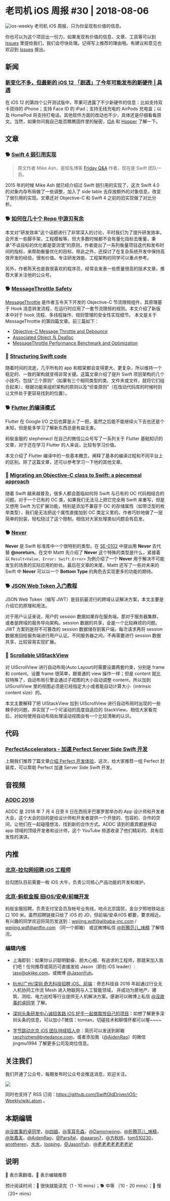 # 老司机 iOS 周报 #30 | 2018-08-06

![ios-weekly](../assets/ios-weekly.png)
老司机 iOS 周报，只为你呈现有价值的信息。

你也可以为这个项目出一份力，如果发现有价值的信息、文章、工具等可以到 [Issues](https://github.com/SwiftOldDriver/iOS-Weekly/issues) 里提给我们，我们会尽快处理。记得写上推荐的理由哦。有建议和意见也欢迎到 [Issues](https://github.com/SwiftOldDriver/iOS-Weekly/issues) 提出。

## 新闻

### [新变化不多，但最新的 iOS 12 「剧透」了今年可能发布的新硬件 | 具透](https://sspai.com/post/45936)

在 iOS 12 的第四个公开测试版中，苹果可透露了不少新硬件的信息：比如支持双卡双待的 iPhone；支持 Face ID 的 iPad；支持无线充电的 AirPods 充电盒；以及 HomePod 将支持打电话。其他软件方面的改动也不少，具体还是仔细看看原文。当然，如果你问我自己能否瞧瞧固件里的秘密，[IDA](https://www.hex-rays.com) 和 [Hopper](https://www.hopperapp.com) 了解一下。

## 文章

### 🐕 [Swift 4 弱引用实现](https://swift.gg/2018/08/02/swift-4-weak-references/)

> 原文作者 Mike Ash，是知名博客 [Friday Q&A](https://www.mikeash.com/pyblog/) 作者，现在是 Swift 团队一员。

2015 年的时候 Mike Ash 就已经介绍过 Swift 弱引用的实现了，这次 Swift 4.0 的对象内存布局做了一些调整，加入了 side table 去存放额外的对象信息，改变了弱引用的实现。文章还对 Objective-C 和 Swift 4 之前的旧实现做了对比分析。

### 🐕 [如何在几十个 Repo 中游刃有余](https://mp.weixin.qq.com/s/jyURunuToRyLwOFyeMrcQA)

本文对“研发效率”这个话题进行了非常深入的讨论，平时我们为了提升研发效率，会开发一些脚手架，工程模板等，但大多数时候都不会有量化指标去衡量，秉承“不谈目标的优化都是耍流氓”的原则，作者提出了一系列衡量项目迭代和发布时间的指标，来帮助衡量优化的目标。除此之外，还探讨了在复杂系统开发中保持高效开发的经验，很有价值。专注研发效能、工程架构的同学可以重点参考。

另外，作者陈天也是我很喜欢的程序员，经常会发表一些质量很高的技术文章，推荐大家关注他的公众号。


### 🐕 [MessageThrottle Safety](http://yulingtianxia.com/blog/2018/07/31/MessageThrottle-Safety/)

[MessageThrottle](https://github.com/yulingtianxia/MessageThrottle) 是作者玉令天下开发的 Objective-C 节流限频组件，其原理基于 Hook 消息转发流程，在运行时应用了一套节流限频的规则。本文介绍了新版本中对于 hook 流程、多线程操作、规则管理的安全性实现细节。
本文是关于 MessageThrottle 的第四篇文章。前三篇如下：
- [Objective-C Message Throttle and Debounce](http://yulingtianxia.com/blog/2017/11/05/Objective-C-Message-Throttle-and-Debounce/)
- [Associated Object 与 Dealloc](http://yulingtianxia.com/blog/2017/12/15/Associated-Object-and-Dealloc/)
- [MessageThrottle Performance Benchmark and Optimization](http://yulingtianxia.com/blog/2018/05/31/MessageThrottle-Performance-Benchmark-and-Optimization/)

### 🐎 [Structuring Swift code](https://www.swiftbysundell.com/posts/structuring-swift-code)

随着时间的流逝，几乎所有的 app 和框架都会变得更大、更复杂，所以维持一个稳定的、一致的架构就变得非常关键。这篇文章介绍了提升 Swift 项目架构的几个小技巧，包括"三个原则"（如果有三个相同类型的类、文件夹或文件，就将它们组合起来）、根据功能来组织架构的原则以及"侦查原则"（在改动代码库的时候时刻让文件处于更容易找到的位置）。

### 🐕 [Flutter 的编译模式](https://mp.weixin.qq.com/s/O4Yws6KUc1O6q-yzRPRPJA)

Flutter 在 Google I/O 之后也算是火了一把，虽然之后能不能继续火下去也还是个未知，但是能多学习了解新东西总是有益无害。

蚂蚁金服的 stephenwzl 在自己的微信公众号写了一系列关于 Flutter 基础知识的文章，对于还在学习 Flutter 的人来说，比较有学习价值。

本文介绍了 Flutter 编译中的一些基本概念，阐释了基本的编译过程和不同平台上的区别。除了这篇文章，还可以参考学习一下他的其他文章。

### 🐎 [Migrating an Objective-C class to Swift: a piecemeal approach](https://oleb.net/2018/objc-swift-transition/)

随着 Swift 越来越普及，很多人都会面临如何将 Swift 与已有的 OC 代码相结合的问题。对于一个已有的 OC 类，如果我们无法马上把它完全用 Swift 来重写，但是又想用 Swift 为它扩展功能，特别是添加不兼容于 OC 的存储属性（如带泛型的枚举类型），我们是无法把这个属性直接加到 OC 类定义里的。作者巧妙地做了一层简单的封装，轻松绕过了这个限制，相信对大家处理类似问题会有启发。

### 🐕 [Never](https://nshipster.com/never/)

**Never** 是 Swift 标准库中一个很特别的类型。在 [SE-0102](https://github.com/apple/swift-evolution/blob/master/proposals/0102-noreturn-bottom-type.md) 中提出用 **Never** 去代替 **@noreturn**。在文中 Mattt 先介绍了 **Never** 这个特殊的类型是什么，紧接着以 `Result<Value, Error: Swift.Error>` 为例介绍了一个 **Never**  用于解决不可能发生的场景的实际应用的妙处。最后在文章的末尾，Mattt 还写了一些对未来的 Swift 中 **Never** 可以以一个 **Bottom Type** 的角色去实现更多的功能的期待。

### 🐕 [JSON Web Token 入门教程](http://www.ruanyifeng.com/blog/2018/07/json_web_token-tutorial.html)

JSON Web Token（缩写 JWT）是目前最流行的跨域认证解决方案，本文主要是介绍它的原理和用法。

对于用户认证来说，用户的 session 数据如果存在服务端，那对于服务器集群，或者是跨域的服务导向架构。session 数据的共享，会是一个比较麻烦的问题。 JWT 方案则是将不可篡改的 session 数据储存到客户端，每次请求再将 session 数据发回给服务端进行用户认证。不同服务器之间，不再需要进行 session 数据共享，比较容易实现扩展。

### 🐎 [Scrollable UIStackView](https://blog.alltheflow.com/scrollable-uistackview/)

对 UIScrollView 进行自动布局(Auto Layout)时需要设置两套约束，分别是 frame 和 content。设置 frame 很简单，跟普通的 view 操作一样；但是 content 就比较特殊了，自动布局引擎会通过子视图的大小自动调整 content，所以加到 UIScrollView 里的视图必须是已经指定大小或者能自动计算大小（intrinsic content size）的。

本文主要解释了把 UIStackView 加到 UIScrollView 进行自动布局时出现的一些棘手的问题，并实现了一个可滚动的高度自适应的 StackView。相信大家看完后，对如何使用自动布局处理滚动视图会有一个比较清晰的认识。

## 代码

### [PerfectAccelerators - 加速 Perfect Server Side Swift 开发](https://github.com/PerfectAccelerators/PerfectAccelerators.github.io)

上期我们推荐了篇文章[介绍 Perfect 开发体验](http://posts.enumsblog.com/posts/18014)，这次，给大家推荐一组 Perfect 封装库，可以帮助 Perfect 加速 Server Side Swift 开发。

## 音视频

### [ADDC 2018](https://www.youtube.com/playlist?list=PLwR4QwnnbBuLHBfsD0Spj6hAcI4yT3uib)

ADDC 是 2018 年 7 月 4 日至 6 日在西班牙巴塞罗那举办的 App 设计师和开发者大会，这个大会的目的是给设计师和开发者提供一个开放的、包容的、合作的空间，让他们在一起碰撞想法，找到新的合作方式。ADDC 请到的嘉宾都是移动 app 领域的顶级开发者和设计师，这个 YouTube 频道收录了他们精彩的、具有启发性的演讲。

## 内推
### [北京-拉勾网招聘 iOS 工程师](https://www.lagou.com/jobs/3301073.html)
拉勾团队目前需要一枚 iOS 大牛，负责公司核心产品功能的开发和维护。

### [北京-蚂蚁金服 招iOS/安卓/前端开发](https://job.alibaba.com/zhaopin/position_detail.htm?trace=qrcode_share&positionCode=GP031268&from=timeline&isappinstalled=0)

蚂蚁金服招聘，负责支付宝会员及帐号业务线，地点北京国贸，金台夕照地铁站出口 100 米。虽然招聘链接只给了 iOS 的 JD，但前端/安卓/iOS 都要，要求相近。有兴趣的同学欢迎将简历发送到：weijing.wdf@alibaba-inc.com / weijing.wdf@antfin.com （同一个邮箱） 或这微博私信 [@折腾范儿_味精](https://weibo.com/agvicking) 了解情况。

### 编辑内推

- 上海即刻：如果你认识聪明勤奋、胆大心细、有追求的工程师，那就来加入我们吧！任何推荐或简历可直接发给 Jason（即刻 iOS leader）: jasy@okjike.com，或微博 [@JasonYuh](https://weibo.com/jasonyuh)。

- [杭州/广州/深圳 奇志科技招聘 iOS、前端](https://www.lagou.com/gongsi/34872.html)：奇志科技自 2016 年起通过行业无人机协同工作流 Mesh 进入物联网与人工智能领域， 并成功为房地产、建筑、测绘、电力巡检等行业提供无人机解决方案。感谢可以微博上私信 [@没故事的卓同学](https://weibo.com/u/1926303682) 了解。

- [深圳头条研发中心诚招各路 iOS 好手一起做取悦自己的项目](https://job.toutiao.com/2018/spring_referral/?token=alPR8WCv8nnnc5QqtsyKjw%3D%3D&key=MTY1MDMsMTg0MTQsMjA1MjAsMTk1NjEsMTU2ODksMTc0ODk%3D)：如想了解更多深圳头条的信息，可以加小T微信：tomtan，切磋技术和聊情怀都可以喔~~~~
- [字节跳动北京 iOS 团队持续招人中](https://job.toutiao.com/society)：简历可以发送到邮箱 raozhizhen@bytedance.com，或者添加我（[@AidenRao](https://weibo.com/AidenRao)）的微信 jingmu1994 了解更多公司及岗位信息。

## 关注我们

我们开通了公众号，每期发布时公众号会推送消息，欢迎关注。

![](https://github.com/SwiftOldDriver/iOS-Weekly/blob/master/assets/qrcode_for_wechat.jpg?raw=true)

同时也支持了 RSS 订阅：https://github.com/SwiftOldDriver/iOS-Weekly/wiki.atom 。

## 本期编辑

[@没故事的卓同学](https://weibo.com/1926303682/profile)，[@四娘](https://kemchenj.github.io)，[@享耳先森](https://github.com/iblacksun)，[@Damonwong](https://weibo.com/damonone)，[@折腾范儿_味精](http://weibo.com/agvicking)，[@张嘉夫](https://weibo.com/2949394297)，[@AidenRao](https://weibo.com/AidenRao)，[@Parsifal](https://weibo.com/parsifalchang)，[@aaaron7](https://weibo.com/aaaron7)，[@方秋枋](https://weibo.com/100mango)，[tom510230](https://xiaozhuanlan.com/u/6682065345)，[anotheren](https://anotheren.com)，[水水](https://www.xuyanlan.com)，[looping](https://github.com/looping)，[@JasonYuh](https://weibo.com/jasonyuh)，[@老老老老老老老驴](https://weibo.com/u/6090610445)

## 说明

🚧 表示需翻墙，🌟 表示编辑推荐

预计阅读时间：🐎 很快就能读完（1 - 10 mins）；🐕 中等 （10 - 20 mins）；🐢 慢（20+ mins）
